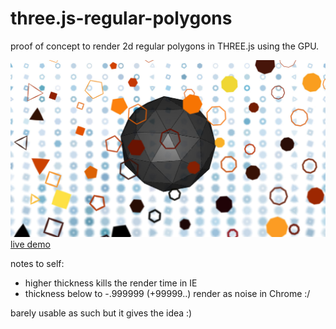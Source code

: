 # three.js-regular-polygons
proof of concept to render 2d regular polygons in THREE.js using the GPU.

<a href="http://barradeau.com/git/three.js-regular-polygons/index.html" target="_blank">
<img src="https://github.com/nicoptere/three.js-regular-polygons/blob/master/img/cover.jpg"><br>
live demo</a>

notes to self:
<ul>
<li>higher thickness kills the render time in IE</li>
<li>thickness below to -.999999 (+99999..) render as noise in Chrome :/ </li>
</ul>

barely usable as such but it gives the idea :)
